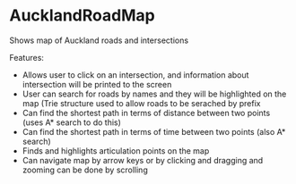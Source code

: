 # AucklandRoadMap
Shows map of Auckland roads and intersections

Features:
 - Allows user to click on an intersection, and information about intersection will be printed to the screen
 - User can search for roads by names and they will be highlighted on the map (Trie structure used to allow roads to be serached by prefix
 - Can find the shortest path in terms of distance between two points (uses A* search to do this)
 - Can find the shortest path in terms of time between two points (also A* search)
 - Finds and highlights articulation points on the map
 - Can navigate map by arrow keys or by clicking and dragging and zooming can be done by scrolling
